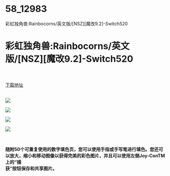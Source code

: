 # 58_12983
彩虹独角兽:Rainbocorns/英文版/[NSZ][魔改9.2]-Switch520
# 彩虹独角兽:Rainbocorns/英文版/[NSZ][魔改9.2]-Switch520
 <br/></br>
[下载地址](https://www.switch520.cc/article/12983 "下载地址")
<br/></br>

<p><img src="https://www.switch520.cc/muke_img/upload_art_editor_20210428-1_ed66a4f03d6b5bf8bccef1d7574b40bd.jpg"></p>
<p><strong><img src="https://www.switch520.cc/muke_img/upload_art_editor_20210428-1_6a6f012cafdf53aaabc9ba0d016c5322.jpg"></strong></p>
<p><strong><img src="https://www.switch520.cc/muke_img/upload_art_editor_20210428-1_131fe607260d8d75d41bbb751f9b3151.jpg"></strong></p>
<p><strong><img src="https://www.switch520.cc/muke_img/upload_art_editor_20210428-1_22beb1e85beee6e9e4f0b73de7729dbd.jpg"></strong></p>
<p><strong>&nbsp;</strong></p>
<p><strong>随附50个可重复使用的数字填色页，您可以使用手指或手写笔进行填色。您还可以放大，缩小和移动图像以获得完美的彩色图片，并且可以使用左侧Joy-ConTM上的“捕</strong><br>
<strong>获”按钮保存和共享图片。</strong></p>
<p>&nbsp;</p>
